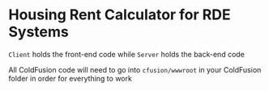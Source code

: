# Housing Rent Calculator for RDE Systems

`Client` holds the front-end code while `Server` holds the back-end code

All ColdFusion code will need to go into `cfusion/wwwroot` in your ColdFusion folder in order for everything to work
